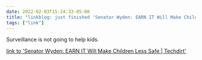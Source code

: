 ```yaml
---
date: 2022-02-03T15:24:33-05:00
title: "linkblog: just finished 'Senator Wyden: EARN IT Will Make Children Less Safe | Techdirt'"
tags: ["link"]
---
```

Surveillance is not going to help kids.
 
[link to 'Senator Wyden: EARN IT Will Make Children Less Safe | Techdirt'](https://www.techdirt.com/articles/20220202/17411648407/senator-wyden-earn-it-will-make-children-less-safe.shtml)
